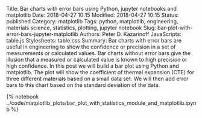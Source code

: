 Title: Bar charts with error bars using Python, jupyter notebooks and matplotlib
Date: 2018-04-27 10:15
Modified: 2018-04-27 10:15
Status: published
Category: matplotlib
Tags: python, matplotlib, engineering, materials science, statistics, plotting, jupyter notebook
Slug: bar-plot-with-error-bars-jupyter-matplotlib
Authors: Peter D. Kazarinoff
JavaScripts: table.js
Stylesheets: table.css
Summary: Bar charts with error bars are useful in engineering to show the confidence or precision in a set of measurements or calculated values. Bar charts without error bars give the illusion that a measured or calculated value is known to high precision or high confidence. In this post we will build a bar plot using Python and matplotlib. The plot will show the coefficient of thermal expansion (CTE) for three different materials based on a small data set. We will then add error bars to this chart based on the standard deviation of the data.


{% notebook ../code/matplotlib_plots/bar_plot_with_statistics_module_and_matplotlib.ipynb %}
